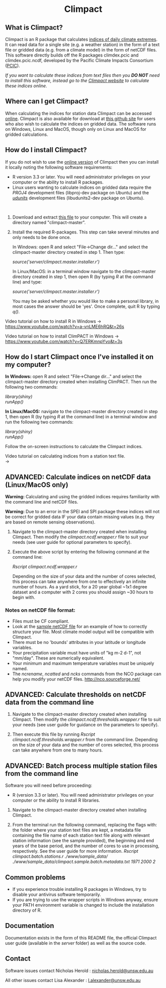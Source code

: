 
# <p align="center">Climpact</p>

##  What is Climpact?
  
Climpact is an R package that calculates [indices of daily climate extremes](https://climpact-sci.org/indices/). It can read 
data for a single site (e.g. a weather station) in the form of a text file or gridded data (e.g. from a climate model) in the form of netCDF files. This software directly builds off the R packages climdex.pcic and climdex.pcic.ncdf, developed by the Pacific Climate Impacts Consortium ([PCIC](https://www.pacificclimate.org/)). 

*If you want to calculate these indices from text files then you **DO NOT** need to install this software, instead go to the [Climpact website](https://climpact-sci.org/get-started/) to calculate these indices online.*
  
  
##  Where can I get Climpact?
  
When calculating the indices for station data Climpact can be accessed [online](https://climpact-sci.org/get-started/). Climpact is also available for download at [this github site](https://github.com/ARCCSS-extremes/climpact) for users who also wish to calculate the indices on gridded data. The software runs on Windows, Linux and MacOS, though only on Linux and MacOS for gridded calculations.


## How do I install Climpact?

If you do not wish to use the [online version](https://climpact-sci.org/get-started/) of Climpact then you can install it locally noting the following software requirements:  
* R version 3.3 or later. You will need administrator privileges on your computer or the ability to install R packages.
* Linux users wanting to calculate indices on gridded data require the *PROJ4* development files (libproj-dev package on Ubuntu) and the [*udunits*](https://www.unidata.ucar.edu/software/udunits/) development files (libudunits2-dev package on Ubuntu).

<br/>

1. Download and extract [this file](https://github.com/ARCCSS-extremes/climpact/archive/master.zip) to your computer.
   This will create a directory named "climpact-master".

2. Install the required R-packages. This step can take several minutes and only needs to be done once.

   In Windows: open R and select "File->Change dir..." and select the
   climpact-master directory created in step 1. Then type:  

   *source('server/climpact.master.installer.r')*

   In Linux/MacOS: in a terminal window navigate to the climpact-master directory created in
   step 1, then open R (by typing *R* at the command line) and type:  

   *source('server/climpact.master.installer.r')*

   You may be asked whether you would like to make a personal library, in 
   most cases the answer should be 'yes'. Once complete, quit R by typing
   *q()*. 
   

Video tutorial on how to install R in Windows
-> https://www.youtube.com/watch?v=a-vnLME6hRQ&t=26s

Video tutorial on how to install ClimPACT in Windows
-> https://www.youtube.com/watch?v=Q7ERKmnpYvo&t=3s


##  How do I start Climpact once I've installed it on my computer?

**In Windows:** open R and select "File->Change dir..." and select the 
climpact-master directory created when installing ClimPACT. Then run the 
following two commands:  

*library(shiny)*  
*runApp()* 

**In Linux/MacOS:** navigate to the climpact-master directory created in
step 1, then open R (by typing *R* at the command line) in a terminal window and run the following two
commands:  

*library(shiny)*  
*runApp()* 

Follow the on-screen instructions to calculate the Climpact indices.

Video tutorial on calculating indices from a station text file.  
-> 


##  ADVANCED: Calculate indices on netCDF data (Linux/MacOS only)

**Warning:** Calculating and using the gridded indices requires familiarity with the command line and netCDF files.

**Warning:** Due to an error in the SPEI and SPI package these indices will not be
correct for gridded data IF your data contain missing values (e.g. they are based on remote sensing observations).
    
1) Navigate to the climpact-master directory created when installing Climpact. Then modify the *climpact.ncdf.wrapper.r* file to suit your needs (see user guide
   for optional parameters to specify). 
   
2) Execute the above script by entering the following command at the command line:

   *Rscript climpact.ncdf.wrapper.r* 
   
   Depending on the size of your data and the number of cores selected, this process
   can take anywhere from one to effectively an infinite number of hours. As a
   yard stick, for a 20 year global ~1x1 degree dataset and a computer with 2 cores you should assign ~30 hours to begin with.

### Notes on netCDF file format:
* Files must be CF compliant.
* Look at the [sample netCDF file](https://github.com/ARCCSS-extremes/climpact/raw/master/www/sample_data/climpact.sampledata.gridded.1991-2010.nc) for an example of how to correctly structure your file. Most climate model output will be compatible with Climpact.
* There must be no 'bounds' attributes in your latitude or 
  longitude variables.
* Your precipitation variable must have units of "kg m-2 d-1",
  not "mm/day". These are numerically equivalent.
* Your minimum and maximum temperature variables must be 
  uniquely named.
* The *ncrename*, *ncatted* and *ncks* commands from the NCO package can help 
  you modify your netCDF files.
  http://nco.sourceforge.net/


##  ADVANCED: Calculate thresholds on netCDF data from the command line


1) Navigate to the climpact-master directory created when installing Climpact. Then modify the *climpact.ncdf.thresholds.wrapper.r* file to suit your needs (see user guide for guidance on the parameters to specify). 
   
2) Then execute this file by running *Rscript climpact.ncdf.thresholds.wrapper.r* from the command line. Depending
   on the size of your data and the number of cores selected, this process
   can take anywhere from one to many hours.


## ADVANCED: Batch process multiple station files from the command line
  
Software you will need before proceeding:
* R (version 3.3 or later). You will need administrator privileges on your computer or the ability to install R libraries.

1) Navigate to the climpact-master directory created when installing Climpact. 
       
2) From the terminal run the following command, replacing the flags
   with: the folder where your station text files are kept, a metadata file
   containing the file name of each station text file along with relevant 
   station information (see the sample provided), the beginning and end years of the base period, and
   the number of cores to use in processing, respectively. See the user guide
   for more information.
   *Rscript climpact.batch.stations.r ./www/sample_data/ ./www/sample_data/climpact.sample.batch.metadata.txt 1971 2000 2*


##  Common problems

* If you experience trouble installing R packages in Windows, try to disable
  your antivirus software temporarily.
* If you are trying to use the wrapper scripts in Windows anyway, ensure your PATH
  environment variable is changed to include the installation directory of R.


##  Documentation

Documentation exists in the form of this README file, the official Climpact
user guide (available in the *server* folder) as well as the source code.


##  Contact
  
Software issues contact Nicholas Herold : nicholas.herold@unsw.edu.au
 
All other issues contact Lisa Alexander : l.alexander@unsw.edu.au
